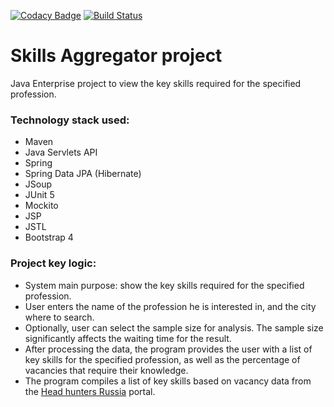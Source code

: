 [![Codacy Badge](https://app.codacy.com/project/badge/Grade/ecf9b458ac7c47d2ad52ab82e06a4dc7)](https://www.codacy.com/gh/ishlyakhtenkov/skillaggregator-old/dashboard)
[![Build Status](https://api.travis-ci.com/ishlyakhtenkov/skillaggregator-old.svg?branch=master)](https://travis-ci.com/github/ishlyakhtenkov/skillaggregator-old)

Skills Aggregator project 
=================================

Java Enterprise project to view the key skills required for the specified profession.  

### Technology stack used: 
* Maven
* Java Servlets API
* Spring
* Spring Data JPA (Hibernate)
* JSoup
* JUnit 5
* Mockito
* JSP
* JSTL
* Bootstrap 4

### Project key logic:
* System main purpose: show the key skills required for the specified profession.
* User enters the name of the profession he is interested in, and the city where to search.
* Optionally, user can select the sample size for analysis. The sample size significantly affects the waiting time for the result.
* After processing the data, the program provides the user with a list of key skills for the specified profession, as well as the percentage of vacancies that require their knowledge.
* The program compiles a list of key skills based on vacancy data from the <a href="https://hh.ru/">Head hunters Russia</a> portal.
